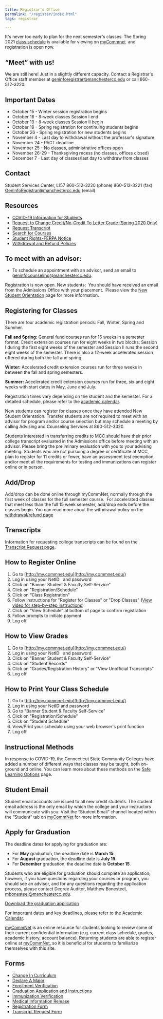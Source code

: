 ```yaml
---
title: Registrar's Office
permalink: "/register/index.html"
tags: registrar

---
```

It's never too early to plan for the next semester's classes. The Spring 2021 [class schedule](https://ssb-prod.ec.commnet.edu/pls/x/bzskfcls.P_CrseSearch) is available for viewing on [myCommnet](http://my.commnet.edu/)  and registration is open now.

## “Meet” with us!

We are still here! Just in a slightly different capacity. Contact a Registrar's Office staff member at [geninforegistrar@manchestercc.edu](mailto:geninforegistrar@manchestercc.edu) or call 860-512-3220.

## Important Dates

* October 15 - Winter session registration begins
* October 16 - 8-week classes Session I end
* October 19 - 8-week classes Session II begin
* October 19 - Spring registration for continuing students begins
* October 26 - Spring registration for new students begins
* November 4 - Last day to withdrawal without the professor's signature
* November 24 - PACT deadline
* November 25 - No classes, administrative offices open
* November 26-29 - Thanksgiving recess (no classes, offices closed)
* December 7 - Last day of classes/last day to withdraw from classes

## Contact

Student Services Center, L157
860-512-3220 (phone)
860-512-3221 (fax)
[GenInfoRegistrar@manchestercc.edu](mailto:GenInfoRegistrar@manchestercc.edu) (email)

## Resources

* [COVID-19 Information for Students](https://app.forestry.io/sites/ot0mscqrzaifea/#/pages/pages-covid-19-information-md/)
* [Request to Change Credit/No-Credit To Letter Grade (Spring 2020 Only)](/form-depot/change-back-to-letter-grade-request/)
* [Request Transcript](../transcripts/)
* [Search for Courses](https://ssb-prod.ec.commnet.edu/pls/x/bzskfcls.P_CrseSearch)
* [Student Rights-FERPA Notice](http://catalog.mcc.commnet.edu/content.php?catoid=10&navoid=1049#students_rights)
* [Withdrawal and Refund Policies](/withdrawal-and-refund-policies)

## To meet with an advisor:

* To schedule an appointment with an advisor, send an email to [geninfocounseling@manchestercc.edu](mailto:geninfocounseling@manchestercc.edu).

Registration is now open. New students:  You should have received an email from the Admissions Office with your placement.  Please view the [New Student Orientation](/enrollment/new-student-orientation/) page for more information.

## Registering for Classes

There are four academic registration periods: Fall, Winter, Spring and Summer.

**Fall and Spring:** General fund courses run for 16 weeks in a semester format. Credit extension courses run for eight weeks in two blocks: Session I during the first eight weeks of the semester and Session II runs the second eight weeks of the semester. There is also a 12-week accelerated session offered during both the fall and spring.

**Winter:** Accelerated credit extension courses run for three weeks in between the fall and spring semesters.

**Summer:** Accelerated credit extension courses run for three, six and eight weeks with start dates in May, June and July.

Registration times vary depending on the student and the semester. For a detailed schedule, please refer to the [academic calendar](https://www.ct.edu/academics/calendar).

New students can register for classes once they have attended New Student Orientation. Transfer students are not required to meet with an advisor for program and/or course selection but may schedule a meeting by calling Advising and Counseling Services at 860-512-3320.

Students interested in transferring credits to MCC should have their prior college transcript evaluated in the Admissions office before meeting with an advisor. Please bring the preliminary evaluation with you to your advising meeting. Students who are not pursuing a degree or certificate at MCC, plan to register for 11 credits or fewer, have an assessment test exemption, and/or meet all the requirements for testing and immunizations can register online or in person.

## Add/Drop

Add/drop can be done online through myCommNet, normally through the first week of classes for the full semester course.  For accelerated classes that meet less than the full 15 week semester, add/drop ends before the classes begin. You can read more about the withdrawal policy on the [withdrawal/refund page](/enrollment/registrar/withdrawal-and-refund-policies/)

## Transcripts

Information for requesting college transcripts can be found on the [Transcript Request page](/transcripts/).

## How to Register Online

1. Go to [http://my.commnet.edu](http://my.commnet.edu/)
2. Log in using your NetID   and password
3. Click on "Banner Student & Faculty Self-Service"
4. Click on "Registration/Schedule"
5. Click on “Class Registration"
6. Follow instructions for "Register for Classes" or "Drop Classes" ([View video for step-by-step instructions](https://www.youtube.com/watch?v=IXLflm5XqXY))
7. Click on “View Schedule” at bottom of page to confirm registration
8. Follow prompts to initiate payment
9. Log off

## How to View Grades

1. Go to [http://my.commnet.edu](http://my.commnet.edu/)
2. Log in using your NetID   and password
3. Click on "Banner Student & Faculty Self-Service"
4. Click on "Student Records"
5. Click on "Grades/Registration History" or "View Unofficial Transcripts"
6. Log off

## How to Print Your Class Schedule

1. Go to [http://my.commnet.edu](http://my.commnet.edu/)
2. Log in using your NetID and password
3. Go to "Banner Student & Faculty Self-Service"
4. Click on "Registration/Schedule"
5. Click on “Student Schedule"
6. View/Print your schedule using your web browser's print function
7. Log off

## Instructional Methods

In response to COVID-19, the Connecticut State Community Colleges have added a number of different ways that classes may be taught, both on-ground and online. You can learn more about these methods on the [Safe Learning Options](/enrollment/registrar/safe-learning-options/) page.

## Student Email

Student email accounts are issued to all new credit students. The student email address is the only email by which the college and your instructors will communicate with you. Visit the “Student Email” channel located within the “Student” tab on [myCommNet](http://my.commnet.edu/) for more information.

## Apply for Graduation

The deadline dates for applying for graduation are:

* For **May** graduation, the deadline date is **March 15**.
* For **August** graduation, the deadline date is **July 15**.
* For **December** graduation, the deadline date is **October 15**.

Students who are eligible for graduation should complete an application; however, if you have questions regarding your courses or program, you should see an advisor, and for any questions regarding the application process, please contact Degree Auditor, Matthew Bonesteel, [mbonesteel@manchestercc.edu](mailto:mbonesteel@mcc.commnet.edu).

[Download the graduation application](/ot0mscqrzaifea/body-media//static/img/graduation-application.pdf)

For important dates and key deadlines, please refer to the [Academic Calendar](https://www.ct.edu/academics/calendar).

[myCommNet](http://my.commnet.edu/) is an online resource for students looking to review some of their current confidential information (e.g. current class schedule, grades, academic history, account balance). Returning students are able to register online at [myCommNet](http://my.commnet.edu/), so it is beneficial for students to familiarize themselves with this site.

## Forms

* [Change In Curriculum](/wp-content/uploads/formChangeInCurriculum.doc)
* [Declare A Major](/wp-content/uploads/formDeclareAMajor.doc)
* [Enrollment Verification](/wp-content/uploads/formEnrollmentVerification.pdf)
* [Graduation Application and Instructions](/wp-content/uploads/Graduation-Application.pdf)
* [Immunization Verification](/wp-content/uploads/Immunization-Form.pdf)
* [Medical Information Release](/wp-content/uploads/formMedicalInformationRelease.doc)
* [Registration Form](/wp-content/uploads/classRegistration08.pdf)
* [Transcript Request Form](/wp-content/uploads/formTranscriptRequest.doc)